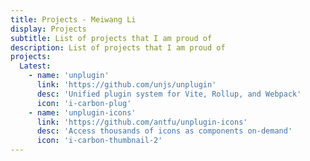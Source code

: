 ```yaml
---
title: Projects - Meiwang Li
display: Projects
subtitle: List of projects that I am proud of
description: List of projects that I am proud of
projects:
  Latest:
    - name: 'unplugin'
      link: 'https://github.com/unjs/unplugin'
      desc: 'Unified plugin system for Vite, Rollup, and Webpack'
      icon: 'i-carbon-plug'
    - name: 'unplugin-icons'
      link: 'https://github.com/antfu/unplugin-icons'
      desc: 'Access thousands of icons as components on-demand'
      icon: 'i-carbon-thumbnail-2'
---
```


<ListProjects :projects="frontmatter.projects"/>
